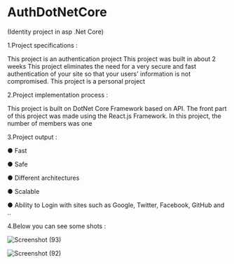 # AuthDotNetCore
(Identity project in asp .Net Core)

1.Project specifications :

This project is an authentication project
This project was built in about 2 weeks
This project eliminates the need for a very secure and fast 
authentication of your site so that your users' information 
is not compromised.
This project is a personal project

2.Project implementation process :

This project is built on DotNet Core Framework based on API.
The front part of this project was made using the React.js 
Framework.
In this project, the number of members was one

3.Project output :

● Fast

● Safe

● Different architectures

● Scalable

● Ability to Login with sites such as 
Google, Twitter, Facebook, GitHub 
and ..

4.Below you can see some shots :




![Screenshot (93)](https://user-images.githubusercontent.com/63494589/163428896-07f12930-acf8-4904-a1f9-f09940e7c323.png)

![Screenshot (92)](https://user-images.githubusercontent.com/63494589/163428888-80edba8f-a85c-42c3-b87d-8036e3e438d5.png)


